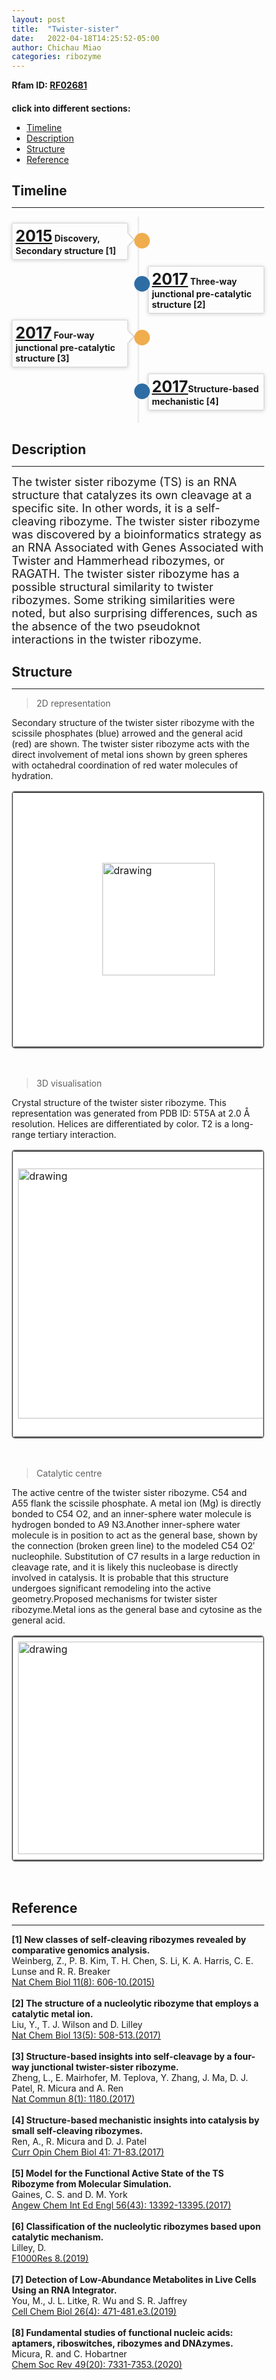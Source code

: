 ```yaml
---
layout: post
title:  "Twister-sister"
date:   2022-04-18T14:25:52-05:00
author: Chichau Miao
categories: ribozyme
---
```


**Rfam ID: [RF02681](https://rfam.xfam.org/family/RF02681)** <br>


#### click into different sections:

- [Timeline](#timeline)
- [Description](#description)
- [Structure](#structure)
- [Reference](#reference)



## Timeline

***
<html lang="zh-cn">
<head>
  <meta charset="utf-8">
  <meta name="viewport" content="width=device-width, initial-scale=1">
  <meta http-equiv="X-UA-Compatible" content="IE=edge">
  <title></title>

</head>
<style>
   table {
        border: 2px solid #f8f8ff;
        border: 2px solid #767676;
		    border: 2px solid #767676;
		    border-radius: 5px;
		    background-color: #fff;
        }
.timeline {
  list-style: none;
  padding: 10px 0 10px;
  position: relative;
}
.timeline:before {
  top: 0;
  bottom: 0;
  position: absolute;
  content: " ";
  width: 3px;
  background-color: #eeeeee;
  left: 50%;
  margin-left: -1.5px;
}
.timeline > li {
  margin-bottom: 10px;
  position: relative;
}
.timeline > li:before,
.timeline > li:after {
  content: " ";
  display: table;
}
.timeline > li:after {
  clear: both;
}
.timeline > li:before,
.timeline > li:after {
  content: " ";
  display: table;
}
.timeline > li:after {
  clear: both;
}
.timeline > li > .timeline-panel {
  width: 46%;
  float: left;
  border: 1px solid #d4d4d4;
  border-radius: 2px;
  padding: 5px;
  position: relative;
  -webkit-box-shadow: 0 1px 6px rgba(0, 0, 0, 0.175);
  box-shadow: 0 1px 6px rgba(0, 0, 0, 0.175);
}
.timeline > li > .timeline-panel:before {
  position: absolute;
  top: 16px;
  right: -12px;
  display: inline-block;
  border-top: 10px solid transparent;
  border-left: 10px solid #ccc;
  border-right: 0 solid #ccc;
  border-bottom: 10px solid transparent;
  content: " ";
}
.timeline > li > .timeline-panel:after {
  position: absolute;
  top: 16px;
  right: -10px;
  display: inline-block;
  border-top: 10px solid transparent;
  border-left: 10px solid #fff;
  border-right: 0 solid #fff;
  border-bottom: 10px solid transparent;
  content: " ";
}
.timeline > li > .timeline-badge {
  color: #fff;
  width: 25px;
  height: 25px;
  line-height: 40px;
  font-size: 1.4em;
  text-align: center;
  position: absolute;
  top: 16px;
  left: 48.5%;
  margin-left: 0px;
  background-color: #999999;
  z-index: 100;
  border-top-right-radius: 50%;
  border-top-left-radius: 50%;
  border-bottom-right-radius: 50%;
  border-bottom-left-radius: 50%;
}
.timeline > li.timeline-inverted > .timeline-panel {
  float: right;
}
.timeline > li.timeline-inverted > .timeline-panel:before {
  border-left-width: 0;
  border-right-width: 15px;
  left: -15px;
  right: auto;
}
.timeline > li.timeline-inverted > .timeline-panel:after {
  border-left-width: 0;
  border-right-width: 14px;
  left: -14px;
  right: auto;
}
.timeline-badge.primary {
  background-color: #2e6da4 !important;
}
.timeline-badge.success {
  background-color: #3f903f !important;
}
.timeline-badge.warning {
  background-color: #f0ad4e !important;
}
.timeline-badge.danger {
  background-color: #d9534f !important;
}
.timeline-badge.info {
  background-color: #5bc0de !important;
}
.timeline-title {
  margin-top: 0;
  color: inherit;
}
.timeline-body > p,
.timeline-body > ul {
  margin-bottom: 0;
  padding-bottom: 0;
}
.timeline-body > p + p {
  margin-top: 0px;
}

</style>
<!--<div class="container" width: 1026px></div>-->
    <ul class="timeline">
        <li>
          <div class="timeline-badge warning"></div>
          <div class="timeline-panel">
            <div class="timeline-heading">
              <h4 class="timeline-title"><a href="https://www.ncbi.nlm.nih.gov/pubmed/26167874"  target="_blank" style="font-size:25px;">2015</a> Discovery, Secondary structure [1]</h4>
            </div>
          </div>
        </li>
        <li class="timeline-inverted">
          <div class="timeline-badge primary"></div>
          <div class="timeline-panel">
            <div class="timeline-heading">
              <h4 class="timeline-title"><a href="https://www.ncbi.nlm.nih.gov/pubmed/28263963"  target="_blank" style="font-size:25px;">2017</a> Three-way junctional pre-catalytic structure [2]</h4>
            </div>
            <div class="timeline-body">
            </div>
          </div>
        </li>
        <li>
          <div class="timeline-badge warning"></div>
          <div class="timeline-panel">
            <div class="timeline-heading">
              <h4 class="timeline-title"><a href="https://www.ncbi.nlm.nih.gov/pubmed/29081514"  target="_blank" style="font-size:25px;">2017</a> Four-way junctional pre-catalytic structure [3]</h4>
            </div>
          </div>
        </li>
        <li class="timeline-inverted">
          <div class="timeline-badge primary"></div>
          <div class="timeline-panel">
            <div class="timeline-heading">
              <h4 class="timeline-title"><a href="https://www.ncbi.nlm.nih.gov/pubmed/29107885"  target="_blank" style="font-size:25px;">2017</a>Structure-based mechanistic [4]</h4>
            </div>
          </div>
        </li>
    </ul>

</html>



## Description

***

<font size=4>The twister sister ribozyme (TS) is an RNA structure that catalyzes its own cleavage at a specific site. In other words, it is a self-cleaving ribozyme. The twister sister ribozyme was discovered by a bioinformatics strategy as an RNA Associated with Genes Associated with Twister and Hammerhead ribozymes, or RAGATH. The twister sister ribozyme has a possible structural similarity to twister ribozymes. Some striking similarities were noted, but also surprising differences, such as the absence of the two pseudoknot interactions in the twister ribozyme.</font><br>


## Structure

***

> 2D representation

Secondary structure of the twister sister ribozyme with the scissile phosphates (blue) arrowed and the general acid (red) are shown. The twister sister ribozyme acts with the direct involvement of metal ions shown by green spheres with octahedral coordination of red water molecules of hydration.

<table><tr>
<td>
<head>
    <meta charset="UTF-8">
    <meta http-equiv="X-UA-Compatible" content="IE=edge">
    <meta name="viewport" content="width=device-width, initial-scale=1.0">
    <link rel="stylesheet" href="style.css">
    <title>Document</title>
</head>
<style>
   body {
    width: 100%;
    height: 100vh;
}
   button {
   margin-right: 0px;
}
   .main-container {
    display: flex;
    align-items: left;
    justify-content: center;
    height: 100%;
}
   .zoom-wrapper1 {
    width: 450px;
    height: 400px;
    border: 1px solid #fff;
    display: flex;
    align-items: center;
    justify-content: center;
}
</style>
    <div class="main-container">
        <div class="zoom-wrapper1">
            <div class="zoom-area1">
                <img src="https://www.ribocentre.org/images/Twi-sisterPic/Twi-sister2D.svg" alt="drawing" style="width:180px;height:180px" />
            </div>
        </div>
    </div>
    <script src="https://timmywil.com/panzoom/demo/panzoom.js"></script>
    <script type='text/javascript'>
      var zoomWraper1 = document.querySelector(".zoom-wrapper1");
      var panzoom1 = Panzoom(document.querySelector(".zoom-area1"), {
      maxScale: 6
      });
      zoomWraper1.addEventListener("wheel", panzoom1.zoomWithWheel);
      panzoom1.zoom(300 / document.querySelector(".zoom-area1 img").height);
      panzoom2.pan(0, 0);
      </script>
</td>
<td>
<link rel="stylesheet" type="text/css" href="https://www.ribocentre.org/css/fornac.css" media="screen" />

<div id='rna_ss'> </div>
    
       
<meta charset="utf-8">
    <script type="text/javascript" src="https://www.ribocentre.org/js/jquery.js"></script>
    <script type="text/javascript" src="https://www.ribocentre.org/js/d3.js"></script>
    <script type="text/javascript" src="https://www.ribocentre.org/js/demo/rsvfornac.js"></script>
    <script type="text/javascript">
      var container = new fornac.FornaContainer("#rna_ss", {'applyForce': 1,'editable':'true', 'initialSize':[450,400]});

      var options = {'structure': '(((((...((((((.[[[[[[.....).]]]]]](((().).)).))).))....)))))',
                     'sequence': 'GCAGGGCAAGGCCCAGUCCCGUGCAAGCCGGGACCGCCGGGGCGCGGCGCUCAUUCCUGC'};

      container.addRNA(options.structure, options);
  </script>
</td>
</tr></table><br>

> 3D visualisation

Crystal structure of the twister sister ribozyme. This representation was generated from PDB ID: 5T5A at 2.0 Å resolution. Helices are differentiated by color. T2 is a long-range tertiary interaction.


<table><tr>
<td><img src="https://www.ribocentre.org/images/Twi-sisterPic/Twi-sister3D.png" alt="drawing" style="height:400px" border=0></td>
<td>
<html>
  <head>
    <meta charset="utf-8" />
    <meta name="viewport" content="width=device-width, user-scalable=no, minimum-scale=1.0, maximum-scale=1.0">
    <meta http-equiv="X-UA-Compatible" content="IE=edge">
    <title>PDBe Molstar</title>
    <!-- Molstar CSS & JS -->
    <link rel="stylesheet" type="text/css" href="https://www.ebi.ac.uk/pdbe/pdb-component-library/css/pdbe-molstar-1.2.1.css">
    <script src="https://www.ebi.ac.uk/pdbe/pdb-component-library/js/pdbe-molstar-plugin-1.2.1.js"></script>
        <script>
        function customize()
        {
            viewerInstance.canvas.setBgColor({r:255, g:255, b:255})
        }
        </script>

  <style>
      * {
          margin: 0;
          padding: 0;
          box-sizing: border-box;
      }
      .msp-plugin ::-webkit-scrollbar-thumb {
          background-color: #474748  !important;
      }
      .viewerSection {
        padding-top: 0px;
      }
      .controlsSection {
        width: 300px;
        float: margin-right;
        padding: 10px 0 0 0px;
        margin-right: 10px;
      }
      #myViewer{
        width:450px;
        height: 450px;
        position:relative;  
      }
      
  </style>
  </head>
  <body onload="customize()">
  <!-- Molstar container -->
  <div id="myViewer">
  </div>
  <script>
    var viewerInstance = new PDBeMolstarPlugin();
    var options = {
      moleculeId: '5t5a',
      expanded: false,
      expanded: false,
      hideControls: true
      }
    var viewerContainer = document.getElementById('myViewer');
    viewerInstance.render(viewerContainer, options);
  </script>
  </body>
</html></td>
</tr></table><br>


> Catalytic centre

The active centre of the twister sister ribozyme. C54 and A55 flank the scissile phosphate. A metal ion (Mg) is directly bonded to C54 O2, and an inner-sphere water molecule is hydrogen bonded to A9 N3.Another inner-sphere water molecule is in position to act as the general base, shown by the connection (broken green line) to the modeled C54 O2′ nucleophile. Substitution of C7 results in a large reduction in cleavage rate, and it is likely this nucleobase is directly involved in catalysis. It is probable that this structure undergoes significant remodeling into the active geometry.Proposed mechanisms for twister sister ribozyme.Metal ions as the general base and cytosine as the general acid.

<table><tr>
<td><img src="https://www.ribocentre.org/images/Twi-sisterPic/Twi-sister-m1.png" alt="drawing" style="width:450px;height:340px" ></td>
<td><img src="https://www.ribocentre.org/images/Twi-sisterPic/Twi-sister-m2.png" alt="drawing" style="width:450px;height:350px" border=1 px></td>
</tr></table><br>




## Reference

***


**[1] New classes of self-cleaving ribozymes revealed by comparative genomics analysis.**<br>
Weinberg, Z., P. B. Kim, T. H. Chen, S. Li, K. A. Harris, C. E. Lunse and R. R. Breaker <br>
[Nat Chem Biol 11(8): 606-10.(2015)](https://www.ncbi.nlm.nih.gov/pubmed/26167874)<br><br>
**[2] The structure of a nucleolytic ribozyme that employs a catalytic metal ion.**<br>
Liu, Y., T. J. Wilson and D. Lilley <br>
[Nat Chem Biol 13(5): 508-513.(2017)](https://www.ncbi.nlm.nih.gov/pubmed/28263963)<br><br>
**[3] Structure-based insights into self-cleavage by a four-way junctional twister-sister ribozyme.**<br>
Zheng, L., E. Mairhofer, M. Teplova, Y. Zhang, J. Ma, D. J. Patel, R. Micura and A. Ren <br>
[Nat Commun 8(1): 1180.(2017)](https://www.ncbi.nlm.nih.gov/pubmed/29081514)<br><br>
**[4] Structure-based mechanistic insights into catalysis by small self-cleaving ribozymes.**<br>
Ren, A., R. Micura and D. J. Patel <br>
[Curr Opin Chem Biol 41: 71-83.(2017)](https://www.ncbi.nlm.nih.gov/pubmed/29107885)<br><br>
**[5] Model for the Functional Active State of the TS Ribozyme from Molecular Simulation.**<br>
Gaines, C. S. and D. M. York <br>
[Angew Chem Int Ed Engl 56(43): 13392-13395.(2017)](https://www.ncbi.nlm.nih.gov/pubmed/28763583)<br><br>
**[6] Classification of the nucleolytic ribozymes based upon catalytic mechanism.**<br>
Lilley, D. <br>
[F1000Res 8.(2019)](https://www.ncbi.nlm.nih.gov/pubmed/31489181)<br><br>
**[7] Detection of Low-Abundance Metabolites in Live Cells Using an RNA Integrator.**<br>
You, M., J. L. Litke, R. Wu and S. R. Jaffrey <br>
[Cell Chem Biol 26(4): 471-481.e3.(2019)](https://www.ncbi.nlm.nih.gov/pubmed/30773480)<br><br>
**[8] Fundamental studies of functional nucleic acids: aptamers, riboswitches, ribozymes and DNAzymes.**<br>
Micura, R. and C. Hobartner <br>
[Chem Soc Rev 49(20): 7331-7353.(2020)](https://www.ncbi.nlm.nih.gov/pubmed/32944725)<br><br>











